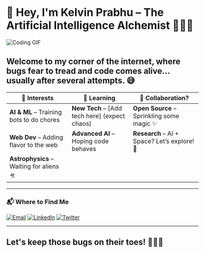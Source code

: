 # 👋 Hey, I'm Kelvin Prabhu – The **Artificial Intelligence Alchemist** 🧙‍♂️🤖

![Coding GIF](https://i.giphy.com/media/v1.Y2lkPTc5MGI3NjExc2xnbGdwN2pod3J2Z2dxZWdxaHR3cmZ6YXJ5OGdrbGRuNHA5MWplMyZlcD12MV9pbnRlcm5hbF9naWZfYnlfaWQmY3Q9Zw/0R7AQsnA3yIUcbvztz/giphy.gif) <!-- Replace with a fun GIF -->

Welcome to my corner of the internet, where bugs fear to tread and code comes alive... usually after several attempts. 😅
---

| **👀 Interests**                         | **🌱 Learning**                                | **💞️ Collaboration?**                     |
|------------------------------------------|------------------------------------------------|--------------------------------------------|
| **AI & ML** – Training bots to do chores | **New Tech** – [Add tech here] (expect chaos) | **Open Source** – Sprinkling some magic ✨ |
| **Web Dev** – Adding flavor to the web   | **Advanced AI** – Hoping code behaves         | **Research** – AI + Space? Let’s explore! 🚀 |
| **Astrophysics** – Waiting for aliens 🛸 |                                                |                                            |

---

### 📬 Where to Find Me

[![Email](https://img.shields.io/badge/Email-kelvinprabhu@example.com-blue)](mailto:kelvinprabhu@example.com)
[![LinkedIn](https://img.shields.io/badge/LinkedIn-Connect-blue?logo=linkedin)](https://www.linkedin.com/in/kelvinprabhu/)
[![Twitter](https://img.shields.io/badge/Twitter-Follow-blue?logo=twitter)](https://twitter.com/kelvinprabhu)

---
## Let's keep those bugs on their toes! 🧑‍💻✨
